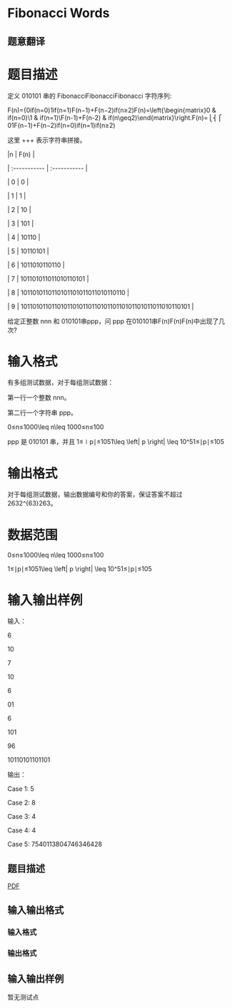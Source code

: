 # Fibonacci Words

## 题意翻译

# 题目描述

定义 010101 串的 FibonacciFibonacciFibonacci 字符序列:

F(n)={0if(n=0)1if(n=1)F(n−1)+F(n−2)if(n≥2)F(n)=\left\{\begin{matrix}0 & if(n=0)\\1 & if(n=1)\\F(n-1)+F(n-2) & if(n\geq2)\end{matrix}\right.F(n)=⎩⎨⎧​01F(n−1)+F(n−2)​if(n=0)if(n=1)if(n≥2)​

这里 +++ 表示字符串拼接。

|n | F(n) |

| :----------- | :----------- |

| 0 | 0 |

| 1 | 1 |

| 2 | 10 |

| 3 | 101 |

| 4 | 10110 |

| 5 | 10110101 |

| 6 | 1011010110110 |

| 7 | 101101011011010110101 |

| 8 | 1011010110110101101011011010110110 |

| 9 | 1011010110110101101011011010110110101101011011010110101 |

给定正整数 nnn 和 010101串ppp，问 ppp 在010101串F(n)F(n)F(n)中出现了几次?

# 输入格式

有多组测试数据，对于每组测试数据：

第一行一个整数 nnn。

第二行一个字符串 ppp。

0≤n≤1000\leq n\leq 1000≤n≤100

ppp 是 010101 串，并且 1≤∣p∣≤1051\leq \left| p \right| \leq 10^51≤∣p∣≤105

# 输出格式

对于每组测试数据，输出数据编号和你的答案，保证答案不超过 2632^{63}263。

# 数据范围

0≤n≤1000\leq n\leq 1000≤n≤100

1≤∣p∣≤1051\leq \left| p \right| \leq 10^51≤∣p∣≤105

# 输入输出样例

输入：

6

10

7

10

6

01

6

101

96

10110101101101

输出：

Case 1: 5

Case 2: 8

Case 3: 4

Case 4: 4

Case 5: 7540113804746346428

## 题目描述

[problemUrl]: https://uva.onlinejudge.org/index.php?option=com_onlinejudge&Itemid=8&category=247&page=show_problem&problem=3895

[PDF](https://uva.onlinejudge.org/external/12/p1282.pdf)

## 输入输出格式

### 输入格式

### 输出格式

## 输入输出样例

暂无测试点

